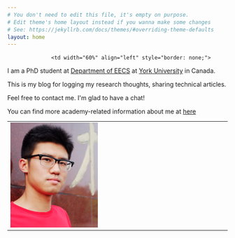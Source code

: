 ```yaml
---
# You don't need to edit this file, it's empty on purpose.
# Edit theme's home layout instead if you wanna make some changes
# See: https://jekyllrb.com/docs/themes/#overriding-theme-defaults
layout: home
---
```


<table width="700" border="0" align="center" cellspacing="0" cellpadding="0" style="border: none;border-collapse: collapse;">
<tr>
                  <td width="20%" style="border: none;">
                  <img margin-left="10%" src="/resources/Boyuan_Chen.jpg" alt="Boyuan's Photo" width="200px" />
                  </td>

                  <td width="60%" align="left" style="border: none;">
<p>I am a PhD student at <a href="https://www.eecs.yorku.ca">Department of EECS</a> at <a href="https://www.yorku.ca">York University</a> in Canada.</p>

<p>This is my blog for logging my research thoughts, sharing technical articles.

Feel free to contact me. I'm glad to have a chat!</p>

You can find more academy-related information about me at <a href="https://www.eecs.yorku.ca/~chenfsd">here</a>
</td>
</tr>
</table>


